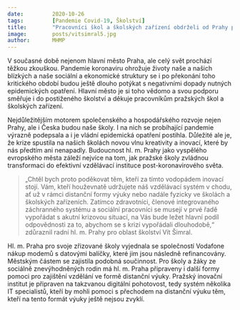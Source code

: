 ```yaml
---
date:         2020-10-26
tags:         [Pandemie Covid-19, Školství]
title:        "Pracovníci škol a školských zařízení obdrželi od Prahy poděkování"
image: 	      posts/vitsimral5.jpg
author:       MHMP
---
```


V současné době nejenom hlavní město Praha, ale celý svět prochází těžkou zkouškou. Pandemie koronaviru ohrožuje životy naše a našich blízkých a naše sociální a ekonomické struktury se i po překonání toho kritického období budou ještě dlouho potýkat s negativními dopady nutných epidemických opatření. Hlavní město je si toho vědomo a svou podporu směřuje i do postiženého školství a děkuje pracovníkům pražských škol a školských zařízení.

Nejdůležitějším motorem společenského a hospodářského rozvoje nejen Prahy, ale i Česka budou naše školy. I na nich se probíhající pandemie výrazně podepsala a i je vládní epidemická opatření postihla. Důležité ale je, že krize spustila na našich školách novou vlnu kreativity a inovací, které by nás předtím ani nenapadly. Budoucnost hl. m. Prahy jako vyspělého evropského města záleží nejvíce na tom, jak pražské školy zvládnou transformaci do efektivní vzdělávací instituce post-koronavirového světa.

> „Chtěl bych proto poděkovat těm, kteří za tímto vodopádem inovací stojí. Vám, kteří houževnatě udržujete náš vzdělávací systém v chodu, ať už v rámci distanční formy výuky nebo nadále fyzicky ve školách a školských zařízeních. Zatímco zdravotníci, členové integrovaného záchranného systému a sociální pracovníci se musejí v prvé řadě vypořádat s akutní krizovou situací, na Vás bude ležet hlavní podíl odpovědnosti za to, abychom se s krizí vypořádali dlouhodobě,“ zdůraznil radní hl. m. Prahy pro oblast školství Vít Šimral.

Hl. m. Praha pro svoje zřizované školy vyjednala se společností Vodafone nákup modemů s datovými balíčky, které jim jsou následně refinancovány. Městským částem se zajistila podobná součinnost. Pro školy a žáky ze sociálně znevýhodněných rodin má hl. m. Praha připraveny i další formy pomoci pro zajištění vzdělání ve formě distanční výuky. Pražský inovační institut je připraven na takzvanou digitální pohotovost, tedy systém několika IT specialistů, kteří by mohli pomoci s přechodem na distanční výuku těm, kteří na tento formát výuky ještě nejsou zvyklí.
